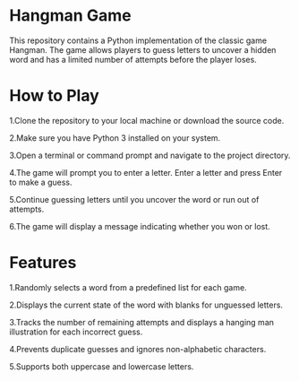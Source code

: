 # Hangman Game

This repository contains a Python implementation of the classic game Hangman. The game allows players to guess letters to uncover a hidden word and has a limited number of attempts before the player loses.

# How to Play

1.Clone the repository to your local machine or download the source code.

2.Make sure you have Python 3 installed on your system.

3.Open a terminal or command prompt and navigate to the project directory.

4.The game will prompt you to enter a letter. Enter a letter and press Enter to make a guess.

5.Continue guessing letters until you uncover the word or run out of attempts.

6.The game will display a message indicating whether you won or lost.

# Features

1.Randomly selects a word from a predefined list for each game.

2.Displays the current state of the word with blanks for unguessed letters.

3.Tracks the number of remaining attempts and displays a hanging man illustration for each incorrect guess.

4.Prevents duplicate guesses and ignores non-alphabetic characters.

5.Supports both uppercase and lowercase letters.


